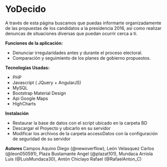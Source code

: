 # YoDecido 


A través de esta página buscamos que puedas informarte organizadamente de las propuestas de los candidatos a la presidencia 2016, así como realizar denuncas de situaciones diversas que puedan ocurrir cerca a tí.

<b>Funciones de la aplicación:</b>

- Denunciar irregularidades antes y durante el proceso electoral.
- Comparación y seguimiento de los planes de gobierno propuestos.

<b>Tecnologías Usadas:</b>

- PHP
- Javascript ( JQuery + AngularJS)
- MySQL
- Bootstrap Material Design
- Api Google Maps
- HighCharts

<b>Instalación </b>

- Restaurar la base de datos con el script ubicado en la carpeta BD
- Descargar el Proyecto y ubicarlo en su servidor
- Modificar los archivos de la carpeta accesoDatos con la configuración de seguridad de su servidor

<b>Autores </b>
Campos Aquino Diego (@newoverflow), León Velasquez Carlos (@leon050591), Plaza Bustamante Angel (@plazat101), Mundaca Arriola Luis (@LuisMundaca30), Antón Chiclayo Rafael (@RafaelAnton_C)

